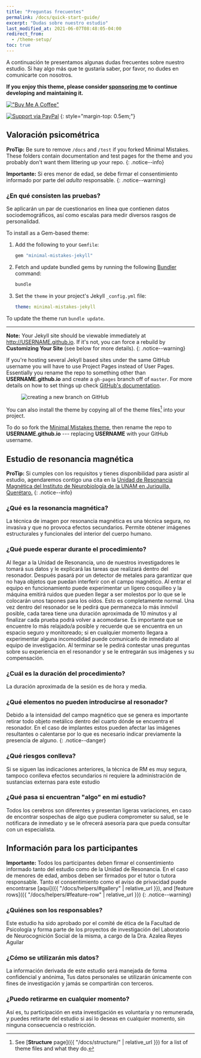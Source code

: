 ```yaml
---
title: "Preguntas frecuentes"
permalink: /docs/quick-start-guide/
excerpt: "Dudas sobre nuestro estudio"
last_modified_at: 2021-06-07T08:48:05-04:00
redirect_from:
  - /theme-setup/
toc: true
---
```


A continuación te presentamos algunas dudas frecuentes sobre nuestro estudio. Si hay algo más que te gustaría saber, por favor, no dudes en comunicarte con nosotros.

**If you enjoy this theme, please consider [sponsoring me](https://github.com/sponsors/mmistakes) to continue developing and maintaining it.**

[!["Buy Me A Coffee"](https://user-images.githubusercontent.com/1376749/120938564-50c59780-c6e1-11eb-814f-22a0399623c5.png)](https://www.buymeacoffee.com/mmistakes)

[![Support via PayPal](https://cdn.jsdelivr.net/gh/twolfson/paypal-github-button@1.0.0/dist/button.svg)](https://www.paypal.me/mmistakes)
{: style="margin-top: 0.5em;"}

## Valoración psicométrica

[^structure]: See [**Structure** page]({{ "/docs/structure/" | relative_url }}) for a list of theme files and what they do.

**ProTip:** Be sure to remove `/docs` and `/test` if you forked Minimal Mistakes. These folders contain documentation and test pages for the theme and you probably don't want them littering up your repo.
{: .notice--info}

**Importante:** Si eres menor de edad, se debe firmar el consentimiento informado por parte del *adulto* responsable.
{: .notice--warning}

### ¿En qué consisten las pruebas?

Se aplicarán un par de cuestionarios en línea que contienen datos sociodemográficos, así como escalas para medir diversos rasgos de personalidad.

To install as a Gem-based theme:

1. Add the following to your `Gemfile`:

   ```ruby
   gem "minimal-mistakes-jekyll"
   ```

2. Fetch and update bundled gems by running the following [Bundler](https://bundler.io/) command:

   ```bash
   bundle
   ```

3. Set the `theme` in your project's Jekyll `_config.yml` file:

   ```yaml
   theme: minimal-mistakes-jekyll
   ```

To update the theme run `bundle update`.

---

**Note:** Your Jekyll site should be viewable immediately at <http://USERNAME.github.io>. If it's not, you can force a rebuild by **Customizing Your Site** (see below for more details).
{: .notice--warning}

If you're hosting several Jekyll based sites under the same GitHub username you will have to use Project Pages instead of User Pages. Essentially you rename the repo to something other than **USERNAME.github.io** and create a `gh-pages` branch off of `master`. For more details on how to set things up check [GitHub's documentation](https://help.github.com/articles/user-organization-and-project-pages/).

<figure>
  <img src="{{ '/assets/images/mm-gh-pages.gif' | relative_url }}" alt="creating a new branch on GitHub">
</figure>

You can also install the theme by copying all of the theme files[^structure] into your project.

To do so fork the [Minimal Mistakes theme](https://github.com/mmistakes/minimal-mistakes/fork), then rename the repo to **USERNAME.github.io** --- replacing **USERNAME** with your GitHub username.

## Estudio de resonancia magnética

**ProTip:** Si cumples con los requisitos y tienes disponibilidad para asistir al estudio, agendaremos contigo una cita en la [Unidad de Resonancia Magnética del Instituto de Neurobiología de la UNAM en Juriquilla, Querétaro.](http://www.lanirem.inb.unam.mx/)
{: .notice--info}

### ¿Qué es la resonancia magnética?

La técnica de imagen por resonancia magnética es una técnica segura, no invasiva y que no provoca efectos secundarios. Permite obtener imágenes estructurales y funcionales del interior del cuerpo humano. 

### ¿Qué puede esperar durante el procedimiento?

Al llegar a la Unidad de Resonancia, uno de nuestros investigadores le tomará sus datos y le explicará las tareas que realizará dentro del resonador. Después pasará por un detector de metales para garantizar que no haya objetos que puedan interferir con el campo magnético. Al entrar el equipo en funcionamiento puede experimentar un lígero cosquilleo y la máquina emitirá ruidos que pueden llegar a ser molestos por lo que se le colocarán unos tapones para los oídos. Esto es completamente normal. Una vez dentro del resonador se le pedirá que permanezca lo más inmóvil posible, cada tarea tiene una duración aproximada de 10 minutos y al finalizar cada prueba podrá volver a acomodarse. Es importante que se encuentre lo más relajado/a posible y recuerde que se encuentra en un espacio seguro y monitoreado; si en cualquier momento llegara a experimentar alguna incomodidad puede comunicarlo de inmediato al equipo de investigación. 
Al terminar se le pedirá contestar unas preguntas sobre su experiencia en el resonandor y se le entregarán sus imágenes y su compensación.

### ¿Cuál es la duración del procedimiento?

La duración aproximada de la sesión es de hora y media. 

### ¿Qué elementos no pueden introducirse al resonador?

Debido a la intensidad del campo magnético que se genera es importante retirar todo objeto metálico dentro del cuarto dónde se encuentra el resonador. En el caso de implantes estos pueden afectar las imágenes resultantes o calentarse por lo que es necesario indicar previamente la presencia de alguno.
{: .notice--danger}

### ¿Qué riesgos conlleva?

Si se siguen las indicaciones anteriores, la técnica de RM es muy segura, tampoco conlleva efectos secundarios ni requiere la administración de sustancias externas para este estudio 

### ¿Qué pasa si encuentran "algo" en mi estudio?

Todos los cerebros son diferentes y presentan ligeras variaciones, en caso de encontrar sospechas de algo que pudiera comprometer su salud, se le notificara de inmediato y se le ofrecerá asesoría para que pueda consultar con un especialista.

## Información para los participantes

**Importante:** Todos los participantes deben firmar el consentimiento informado tanto del estudio como de la Unidad de Resonancia. En el caso de menores de edad, ambos deben ser firmados por el tutor o tutora responsable. Tanto el consentimiento como el aviso de privacidad puede encontrarse [aqui]({{ "/docs/helpers/#gallery" | relative_url }}), and [feature rows]({{ "/docs/helpers/#feature-row" | relative_url }})
{: .notice--warning}

[^structure]: See [**Structure** page]({{ "/docs/structure/" | relative_url }}) for a list of theme files and what they do.

### ¿Quiénes son los responsables?

Este estudio ha sido aprobado por el comité de ética de la Facultad de Psicología y forma parte de los proyectos de investigación del Laboratorio de Neurocognición Social de la misma, a cargo de la Dra. Azalea Reyes Aguilar

### ¿Cómo se utilizarán mis datos?

La información derivada de este estudio será manejada de forma confidencial y anónima, Tus datos personales se utilizarán únicamente con fines de investigación y jamás se compartirán con terceros.

### ¿Puedo retirarme en cualquier momento?

Así es, tu participación en esta investigación es voluntaria y no remunerada, y puedes retirarte del estudio si así lo deseas en cualquier momento, sin ninguna consecuencia o restricción.